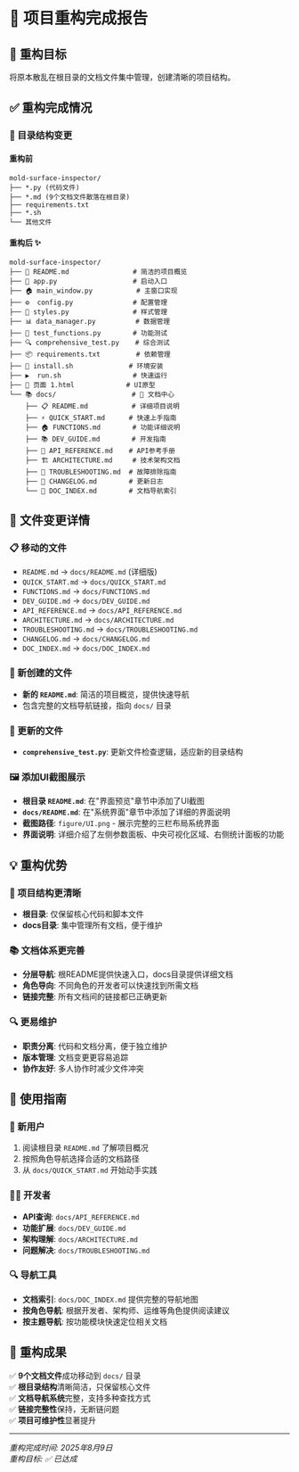 # 📁 项目重构完成报告

## 🎯 重构目标
将原本散乱在根目录的文档文件集中管理，创建清晰的项目结构。

## ✅ 重构完成情况

### 📂 目录结构变更

#### 重构前
```
mold-surface-inspector/
├── *.py (代码文件)
├── *.md (9个文档文件散落在根目录)
├── requirements.txt
├── *.sh
└── 其他文件
```

#### 重构后 ✨
```
mold-surface-inspector/
├── 📝 README.md                # 简洁的项目概览
├── 🚀 app.py                   # 启动入口
├── 🏠 main_window.py           # 主窗口实现
├── ⚙️  config.py               # 配置管理
├── 🎨 styles.py                # 样式管理
├── 📊 data_manager.py          # 数据管理
├── 🧪 test_functions.py        # 功能测试
├── 🔍 comprehensive_test.py    # 综合测试
├── 📦 requirements.txt         # 依赖管理
├── 🔧 install.sh              # 环境安装
├── ▶️  run.sh                  # 快速运行
├── 🎨 页面 1.html             # UI原型
└── 📚 docs/                   # 📂 文档中心
    ├── 📋 README.md           # 详细项目说明
    ├── ⚡ QUICK_START.md      # 快速上手指南  
    ├── 🏠 FUNCTIONS.md        # 功能详细说明
    ├── 📚 DEV_GUIDE.md        # 开发指南
    ├── 📖 API_REFERENCE.md    # API参考手册
    ├── 🏗️ ARCHITECTURE.md     # 技术架构文档
    ├── 🔧 TROUBLESHOOTING.md  # 故障排除指南
    ├── 📝 CHANGELOG.md        # 更新日志
    └── 📖 DOC_INDEX.md        # 文档导航索引
```

## 🔄 文件变更详情

### 📋 移动的文件
- `README.md` → `docs/README.md` (详细版)
- `QUICK_START.md` → `docs/QUICK_START.md`
- `FUNCTIONS.md` → `docs/FUNCTIONS.md` 
- `DEV_GUIDE.md` → `docs/DEV_GUIDE.md`
- `API_REFERENCE.md` → `docs/API_REFERENCE.md`
- `ARCHITECTURE.md` → `docs/ARCHITECTURE.md`
- `TROUBLESHOOTING.md` → `docs/TROUBLESHOOTING.md`
- `CHANGELOG.md` → `docs/CHANGELOG.md`
- `DOC_INDEX.md` → `docs/DOC_INDEX.md`

### 📝 新创建的文件
- **新的 `README.md`**: 简洁的项目概览，提供快速导航
- 包含完整的文档导航链接，指向 `docs/` 目录

### 🔧 更新的文件
- **`comprehensive_test.py`**: 更新文件检查逻辑，适应新的目录结构

### 🖼️ 添加UI截图展示
- **根目录 `README.md`**: 在"界面预览"章节中添加了UI截图
- **`docs/README.md`**: 在"系统界面"章节中添加了详细的界面说明
- **截图路径**: `figure/UI.png` - 展示完整的三栏布局系统界面
- **界面说明**: 详细介绍了左侧参数面板、中央可视化区域、右侧统计面板的功能

## 💡 重构优势

### 🎯 项目结构更清晰
- **根目录**: 仅保留核心代码和脚本文件
- **docs目录**: 集中管理所有文档，便于维护

### 📚 文档体系更完善
- **分层导航**: 根README提供快速入口，docs目录提供详细文档
- **角色导向**: 不同角色的开发者可以快速找到所需文档
- **链接完整**: 所有文档间的链接都已正确更新

### 🔍 更易维护
- **职责分离**: 代码和文档分离，便于独立维护
- **版本管理**: 文档变更更容易追踪
- **协作友好**: 多人协作时减少文件冲突

## 📖 使用指南

### 🚀 新用户
1. 阅读根目录 `README.md` 了解项目概况
2. 按照角色导航选择合适的文档路径
3. 从 `docs/QUICK_START.md` 开始动手实践

### 👨‍💻 开发者
- **API查询**: `docs/API_REFERENCE.md`
- **功能扩展**: `docs/DEV_GUIDE.md`
- **架构理解**: `docs/ARCHITECTURE.md`
- **问题解决**: `docs/TROUBLESHOOTING.md`

### 🔍 导航工具
- **文档索引**: `docs/DOC_INDEX.md` 提供完整的导航地图
- **按角色导航**: 根据开发者、架构师、运维等角色提供阅读建议
- **按主题导航**: 按功能模块快速定位相关文档

## 🎉 重构成果

✅ **9个文档文件**成功移动到 `docs/` 目录  
✅ **根目录结构**清晰简洁，只保留核心文件  
✅ **文档导航系统**完整，支持多种查找方式  
✅ **链接完整性**保持，无断链问题  
✅ **项目可维护性**显著提升

---
*重构完成时间: 2025年8月9日*  
*重构目标: ✅ 已达成*
